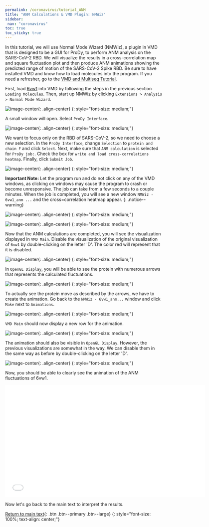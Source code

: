 ```yaml
---
permalink: /coronavirus/tutorial_ANM
title: "ANM Calculations & VMD Plugin: NMWiz"
sidebar:
 nav: "coronavirus"
toc: true
toc_sticky: true
---
```


In this tutorial, we will use Normal Mode Wizard (NMWiz), a plugin in VMD that is designed to be a GUI for ProDy, to perform ANM analysis on the SARS-CoV-2 RBD. We will visualize the results in a cross-correlation map and square fluctuation plot and then produce ANM animations showing the predicted range of motion of the SARS-CoV-2 Spike RBD. Be sure to have installed VMD and know how to load molecules into the program. If you need a refresher, go to the <a href="tutorial_multiseq" target="_blank">VMD and Multiseq Tutorial</a>.

First, load <a href="https://www.rcsb.org/structure/6vw1" target="_blank">6vw1</a> into VMD by following the steps in the previous section `Loading Molecules`. Then, start up NMWiz by clicking `Extensions > Analysis > Normal Mode Wizard`.

![image-center](../assets/images/ANM1.png){: .align-center}
{: style="font-size: medium;"}

A small window will open. Select `ProDy Interface`.

![image-center](../assets/images/ANM2.png){: .align-center}
{: style="font-size: medium;"}

We want to focus only on the RBD of SARS-CoV-2, so we need to choose a new selection. In the `ProDy Interface`, change `Selection` to `protein and chain F` and click `Select`. Next, make sure that `ANM calculation` is selected for `ProDy job:`. Check the box for `write and load cross-correlations heatmap`. Finally, click `Submit Job`.

![image-center](../assets/images/ANM3.png){: .align-center}
{: style="font-size: medium;"}

**Important Note:** Let the program run and do not click on any of the VMD windows, as clicking on windows may cause the program to crash or become unresponsive. The job can take from a few seconds to a couple minutes. When the job is completed, you will see a new window `NMWiz - 6vw1_anm ...` and the cross=correlation heatmap appear.
{: .notice--warning}

![image-center](../assets/images/ANM4.png){: .align-center}
{: style="font-size: medium;"}

![image-center](../assets/images/ANM5.png){: .align-center}
{: style="font-size: medium;"}

Now that the ANM calculations are completed, you will see the visualization displayed in `VMD Main`. Disable the visualization of the original visualization of `6vw1` by double-clicking on the letter 'D'. The color red will represent that it is disabled.

![image-center](../assets/images/ANM6.png){: .align-center}
{: style="font-size: medium;"}

In `OpenGL Display`, you will be able to see the protein with numerous arrows that represents the calculated fluctuations.

![image-center](../assets/images/ANM7.png){: .align-center}
{: style="font-size: medium;"}

To actually see the protein move as described by the arrows, we have to create the animation. Go back to the `NMWiz - 6vw1_anm...` window and click `Make` next to `Animations`.

![image-center](../assets/images/ANM8.png){: .align-center}
{: style="font-size: medium;"}

`VMD Main` should now display a new row for the animation.

![image-center](../assets/images/ANM9.png){: .align-center}
{: style="font-size: medium;"}

The animation should also be visible in `OpenGL Display`. However, the previous visualizations are somewhat in the way. We can disable them in the same way as before by double-clicking on the letter 'D'.

![image-center](../assets/images/ANM10.png){: .align-center}
{: style="font-size: medium;"}

Now, you should be able to clearly see the animation of the ANM fluctuations of 6vw1.

<center>
<iframe width="640" height="360" src="../assets/6vw1_chainF.mp4" frameborder="0" allowfullscreen></iframe>
</center>

Now let's go back to the main text to interpret the results.

[Return to main text](conclusion_part_2#anm-analysis-of-the-coronavirus-binding-domain){: .btn .btn--primary .btn--large}
{: style="font-size: 100%; text-align: center;"}
